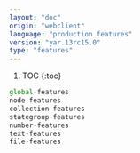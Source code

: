 ```yaml
---
layout: "doc"
origin: "webclient"
language: "production features"
version: "yar.13rc15.0"
type: "features"
---
```


1. TOC
{:toc}

```js
global-features
node-features
collection-features
stategroup-features
number-features
text-features
file-features
```
